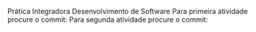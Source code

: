 Prática Integradora Desenvolvimento de Software
Para primeira atividade procure o commit:
Para segunda atividade procure o commit:
